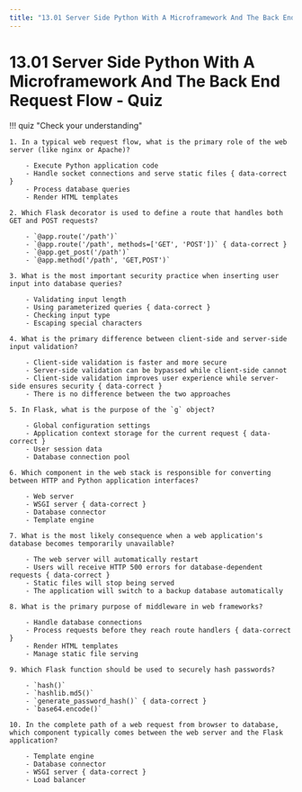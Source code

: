 ```yaml
---
title: "13.01 Server Side Python With A Microframework And The Back End Request Flow - Quiz"
---
```


# 13.01 Server Side Python With A Microframework And The Back End Request Flow - Quiz

!!! quiz "Check your understanding"

    1. In a typical web request flow, what is the primary role of the web server (like nginx or Apache)?

        - Execute Python application code
        - Handle socket connections and serve static files { data-correct }
        - Process database queries
        - Render HTML templates

    2. Which Flask decorator is used to define a route that handles both GET and POST requests?

        - `@app.route('/path')`
        - `@app.route('/path', methods=['GET', 'POST'])` { data-correct }
        - `@app.get_post('/path')`
        - `@app.method('/path', 'GET,POST')`

    3. What is the most important security practice when inserting user input into database queries?

        - Validating input length
        - Using parameterized queries { data-correct }
        - Checking input type
        - Escaping special characters

    4. What is the primary difference between client-side and server-side input validation?

        - Client-side validation is faster and more secure
        - Server-side validation can be bypassed while client-side cannot
        - Client-side validation improves user experience while server-side ensures security { data-correct }
        - There is no difference between the two approaches

    5. In Flask, what is the purpose of the `g` object?

        - Global configuration settings
        - Application context storage for the current request { data-correct }
        - User session data
        - Database connection pool

    6. Which component in the web stack is responsible for converting between HTTP and Python application interfaces?

        - Web server
        - WSGI server { data-correct }
        - Database connector
        - Template engine

    7. What is the most likely consequence when a web application's database becomes temporarily unavailable?

        - The web server will automatically restart
        - Users will receive HTTP 500 errors for database-dependent requests { data-correct }
        - Static files will stop being served
        - The application will switch to a backup database automatically

    8. What is the primary purpose of middleware in web frameworks?

        - Handle database connections
        - Process requests before they reach route handlers { data-correct }
        - Render HTML templates
        - Manage static file serving

    9. Which Flask function should be used to securely hash passwords?

        - `hash()`
        - `hashlib.md5()`
        - `generate_password_hash()` { data-correct }
        - `base64.encode()`

    10. In the complete path of a web request from browser to database, which component typically comes between the web server and the Flask application?

        - Template engine
        - Database connector
        - WSGI server { data-correct }
        - Load balancer
